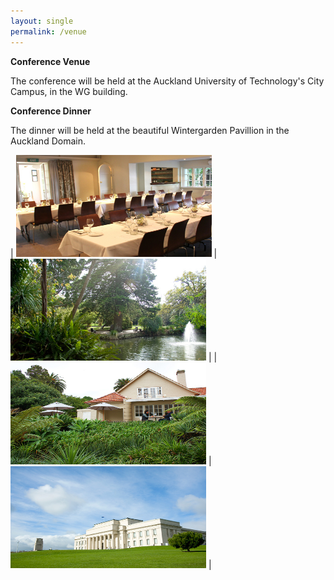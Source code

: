 ```yaml
---
layout: single
permalink: /venue
---
```

**Conference Venue**

The conference will be held at the Auckland University of Technology's City Campus, in the WG building.

**Conference Dinner**

The dinner will be held at the beautiful Wintergarden Pavillion in the Auckland Domain.

| <img src="/assets/images/wintergarden_01.jpg" height="163" width="313"> | <img src="/assets/images/wintergarden_03.jpg" height="163" width="313"> |
| <img src="/assets/images/wintergarden_02.jpg" height="163" width="313"> | <img src="/assets/images/wintergarden_04.jpg" height="163" width="313"> |